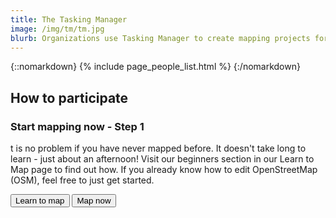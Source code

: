 ```yaml
---
title: The Tasking Manager
image: /img/tm/tm.jpg
blurb: Organizations use Tasking Manager to create mapping projects for areas around the world where data is needed to help save or improve lives.
---
```

{::nomarkdown}
{% include page_people_list.html %}
{:/nomarkdown}


<h2>How to participate</h2>
<h3>Start mapping now - Step 1</h3>
<p>t is no problem if you have never mapped before. It doesn't take long to learn - just about an afternoon! Visit our beginners section in our Learn to Map page to find out how. If you already know how to edit OpenStreetMap (OSM), feel free to just get started.
</p>
<button>Learn to map</button>
<button>Map now</button>
